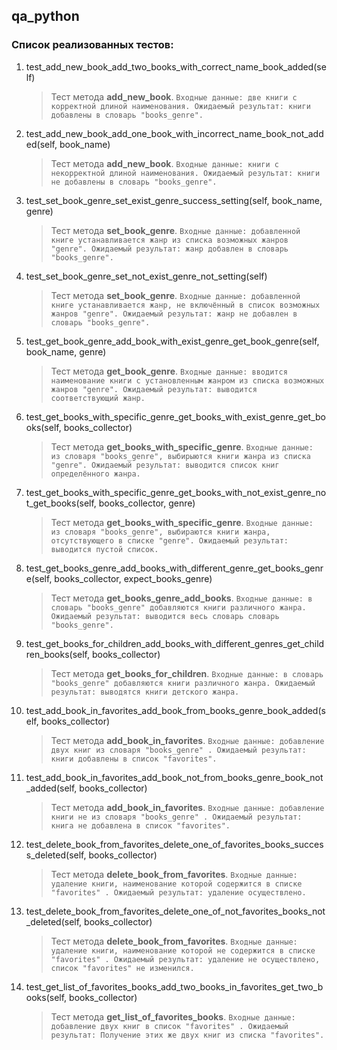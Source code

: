 ## qa_python

### Cписок реализованных тестов:

1. test_add_new_book_add_two_books_with_correct_name_book_added(self)
    >Тест метода **add_new_book**. `Входные данные: две книги с корректной длиной наименования. Ожидаемый результат: книги добавлены в словарь "books_genre".`

2. test_add_new_book_add_one_book_with_incorrect_name_book_not_added(self, book_name)
    >Тест метода **add_new_book**. `Входные данные: книги с некорректной длиной наименования. Ожидаемый результат: книги не добавлены в словарь "books_genre".`

3. test_set_book_genre_set_exist_genre_success_setting(self, book_name, genre)
    >Тест метода **set_book_genre**. `Входные данные: добавленной книге устанавливается жанр из списка возможных жанров "genre". Ожидаемый результат: жанр добавлен в словарь "books_genre".`

4. test_set_book_genre_set_not_exist_genre_not_setting(self)
    >Тест метода **set_book_genre**. `Входные данные: добавленной книге устанавливается жанр, не включённый в список возможных жанров "genre". Ожидаемый результат: жанр не добавлен в словарь "books_genre".`

5. test_get_book_genre_add_book_with_exist_genre_get_book_genre(self, book_name, genre)
    >Тест метода **get_book_genre**. `Входные данные: вводится наименование книги с установленным жанром из списка возможных жанров "genre". Ожидаемый результат: выводится соответствующий жанр.`

6. test_get_books_with_specific_genre_get_books_with_exist_genre_get_books(self, books_collector)
    >Тест метода **get_books_with_specific_genre**. `Входные данные: из словаря "books_genre", выбирыются книги жанра из списка "genre". Ожидаемый результат: выводится список книг определённого жанра.`

7. test_get_books_with_specific_genre_get_books_with_not_exist_genre_not_get_books(self, books_collector, genre)
    >Тест метода **get_books_with_specific_genre**. `Входные данные: из словаря "books_genre", выбираются книги жанра, отсутствующего в списке "genre". Ожидаемый результат: выводится пустой список.`

8. test_get_books_genre_add_books_with_different_genre_get_books_genre(self, books_collector, expect_books_genre)
    >Тест метода **get_books_genre_add_books**. `Входные данные: в словарь "books_genre" добавляются книги различного жанра. Ожидаемый результат: выводится весь словарь словарь "books_genre".`

9. test_get_books_for_children_add_books_with_different_genres_get_children_books(self, books_collector)
    >Тест метода **get_books_for_children**. `Входные данные: в словарь "books_genre" добавляются книги различного жанра. Ожидаемый результат: выводятся книги детского жанра.`

10. test_add_book_in_favorites_add_book_from_books_genre_book_added(self, books_collector)
    >Тест метода **add_book_in_favorites**. `Входные данные: добавление двух книг из словаря "books_genre" . Ожидаемый результат: книги добавлены в список "favorites".`

11. test_add_book_in_favorites_add_book_not_from_books_genre_book_not_added(self, books_collector)
    >Тест метода **add_book_in_favorites**. `Входные данные: добавление книги не из словаря "books_genre" . Ожидаемый результат: книга не добавлена в список "favorites".`

12. test_delete_book_from_favorites_delete_one_of_favorites_books_success_deleted(self, books_collector)
    >Тест метода **delete_book_from_favorites**. `Входные данные: удаление книги, наименование которой содержится в списке "favorites" . Ожидаемый результат: удаление осуществлено.`

13. test_delete_book_from_favorites_delete_one_of_not_favorites_books_not_deleted(self, books_collector)
    >Тест метода **delete_book_from_favorites**. `Входные данные: удаление книги, наименование которой не содержится в списке "favorites" . Ожидаемый результат: удаление не осуществлено, список "favorites" не изменился.`

14. test_get_list_of_favorites_books_add_two_books_in_favorites_get_two_books(self, books_collector)
    >Тест метода **get_list_of_favorites_books**. `Входные данные: добавление двух книг в список "favorites" . Ожидаемый результат: Получение этих же двух книг из списка "favorites".`